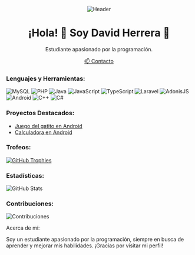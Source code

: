 <p align="center">
  <img src="https://github.com/adam-pw/adam-pw/blob/main/assets/header.png" alt="Header">
</p>

<h1 align="center">¡Hola! 👋 Soy David Herrera 🌟</h1>

<p align="center">
  Estudiante apasionado por la programación.
</p>

<p align="center">
  <a href="mailto:david.gmzherrera28@gmail.com">📫 Contacto</a>
</p>

### Lenguajes y Herramientas:

![MySQL](https://img.shields.io/badge/MySQL-4479A1)
![PHP](https://img.shields.io/badge/PHP-777BB4)
![Java](https://img.shields.io/badge/Java-007396)
![JavaScript](https://img.shields.io/badge/JavaScript-F7DF1E)
![TypeScript](https://img.shields.io/badge/TypeScript-3178C6)
![Laravel](https://img.shields.io/badge/Laravel-FF2D20)
![AdonisJS](https://img.shields.io/badge/AdonisJS-220052)
![Android](https://img.shields.io/badge/Android-3DDC84)
![C++](https://img.shields.io/badge/C++-00599C)
![C#](https://img.shields.io/badge/C%23-239120)

### Proyectos Destacados:

- [Juego del gatito en Android](https://github.com/dabidgmz/Android_JuegoGatito_practica6)
- [Calculadora en Android](https://github.com/dabidgmz/Andorid_calculadora_practica3)

### Trofeos:

[![GitHub Trophies](https://github-profile-trophy.vercel.app/?username=adam-pw&theme=darkhub&column=7)](https://github.com/ryo-ma/github-profile-trophy)

### Estadísticas:

![GitHub Stats](https://github-readme-stats.vercel.app/api?username=adam-pw&show_icons=true&theme=radical)

### Contribuciones:

![Contribuciones](https://activity-graph.herokuapp.com/graph?username=adam-pw)

Acerca de mí:

Soy un estudiante apasionado por la programación, siempre en busca de aprender y mejorar mis habilidades. ¡Gracias por visitar mi perfil!




